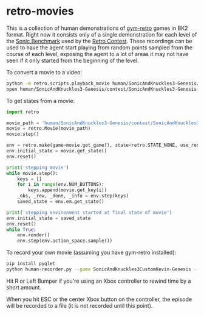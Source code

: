 # retro-movies

This is a collection of human demonstrations of [gym-retro](https://github.com/openai/retro) games in BK2 format.  Right now it consists only of a single demonstration for each level of the [Sonic Benchmark](https://arxiv.org/abs/1804.03720) used by the [Retro Contest](https://contest.openai.com/). These recordings can be used to have the agent start playing from random points sampled from the course of each level, exposing the agent to a lot of areas it may not have seen if it only started from the beginning of the level.

To convert a movie to a video:
```sh
python -m retro.scripts.playback_movie human/SonicAndKnuckles3-Genesis/contest/SonicAndKnuckles3-Genesis-AngelIslandZone.Act1-0000.bk2
open human/SonicAndKnuckles3-Genesis/contest/SonicAndKnuckles3-Genesis-AngelIslandZone.Act1-0000.mp4
```

To get states from a movie:
```python
import retro

movie_path = 'human/SonicAndKnuckles3-Genesis/contest/SonicAndKnuckles3-Genesis-AngelIslandZone.Act1-0000.bk2'
movie = retro.Movie(movie_path)
movie.step()

env = retro.make(game=movie.get_game(), state=retro.STATE_NONE, use_restricted_actions=retro.ACTIONS_ALL)
env.initial_state = movie.get_state()
env.reset()

print('stepping movie')
while movie.step():
    keys = []
    for i in range(env.NUM_BUTTONS):
        keys.append(movie.get_key(i))
    _obs, _rew, _done, _info = env.step(keys)
    saved_state = env.em.get_state()

print('stepping environment started at final state of movie')
env.initial_state = saved_state
env.reset()
while True:
    env.render()
    env.step(env.action_space.sample())
```

To record your own movie (assuming you have gym-retro installed):
```sh
pip install pyglet
python human-recorder.py --game SonicAndKnuckles3CustomKevin-Genesis --scenario contest --state MushroomHillZone.Custom
```

Hit R or Left Bumper if you're using an Xbox controller to rewind time by a short amount.

When you hit ESC or the center Xbox button on the controller, the episode will be recorded to a file (it is not recorded until this point).
